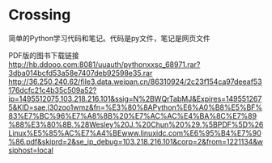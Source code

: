 # Crossing
简单的Python学习代码和笔记。代码是py文件，笔记是网页文件

PDF版的图书下载链接
http://hb.ddooo.com:8081/uuauth/pythonxxsc_68971.rar?3dba014bcfd53a58e7407deb92598e35.rar
http://36.250.240.62/file3.data.weipan.cn/86310924/2c23f154ca97deeaf53176dcfc21c4b35c509a52?ip=1495512075,103.218.216.101&ssig=N%2BWQrTabMJ&Expires=1495512675&KID=sae,l30zoo1wmz&fn=%E3%80%8APython%E6%A0%B8%E5%BF%83%E7%BC%96%E7%A8%8B%20%E7%AC%AC%E4%BA%8C%E7%89%88%E3%80%8B.%28Wesley%20J.%20Chun%20%29.%5BPDF%5D%26Linux%E5%85%AC%E7%A4%BEwww.linuxidc.com%E6%95%B4%E7%90%86.pdf&skiprd=2&se_ip_debug=103.218.216.101&corp=2&from=1221134&wsiphost=local
